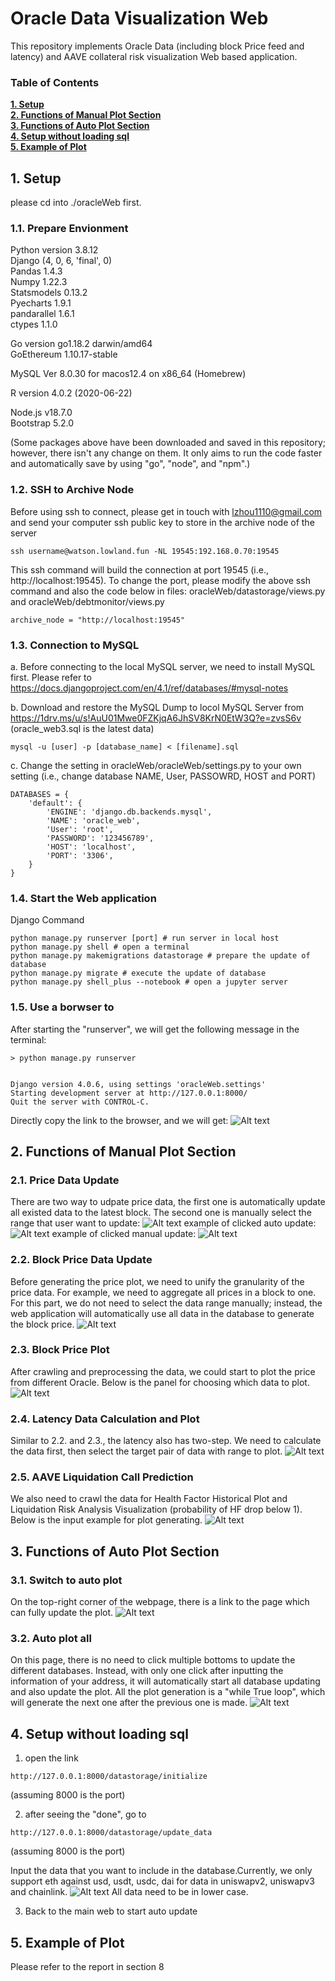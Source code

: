 # Oracle Data Visualization Web

This repository implements Oracle Data (including block Price feed and latency) and AAVE collateral risk visualization Web based application.


### Table of Contents
**[1. Setup](#1-setup)**<br>
**[2. Functions of Manual Plot Section](#2-functions-of-manual-plot-section)**<br>
**[3. Functions of Auto Plot Section](#3-functions-of-auto-plot-section)**<br>
**[4. Setup without loading sql](#4-setup-without-loading-sql)**<br>
**[5. Example of Plot](#5-example-of-plot)**<br>

## 1. Setup

please cd into ./oracleWeb first.

### 1.1. Prepare Envionment
Python version 3.8.12 <br />
Django (4, 0, 6, 'final', 0) <br />
Pandas 1.4.3 <br />
Numpy 1.22.3 <br />
Statsmodels 0.13.2 <br />
Pyecharts 1.9.1 <br />
pandarallel 1.6.1 <br />
ctypes 1.1.0 <br />

Go version go1.18.2 darwin/amd64 <br />
GoEthereum 1.10.17-stable <br />

MySQL  Ver 8.0.30 for macos12.4 on x86_64 (Homebrew)

R version 4.0.2 (2020-06-22) <br />

Node.js v18.7.0 <br />
Bootstrap 5.2.0 <br />

(Some packages above have been downloaded and saved in this repository; however, there isn't any change on them. It only aims to run the code faster and automatically save by using "go", "node", and "npm".)

### 1.2. SSH to Archive Node
Before using ssh to connect, please get in touch with lzhou1110@gmail.com and send your computer ssh public key to store in the archive node of the server
```
ssh username@watson.lowland.fun -NL 19545:192.168.0.70:19545
```
This ssh command will build the connection at port 19545 (i.e., http://localhost:19545). 
To change the port, please modify the above ssh command and also the code below in files: oracleWeb/datastorage/views.py and oracleWeb/debtmonitor/views.py
```
archive_node = "http://localhost:19545"
```
### 1.3. Connection to MySQL
a. Before connecting to the local MySQL server, we need to install MySQL first. Please refer to https://docs.djangoproject.com/en/4.1/ref/databases/#mysql-notes

b. Download and restore the MySQL Dump to locol MySQL Server from https://1drv.ms/u/s!AuU01Mwe0FZKjqA6JhSV8KrN0EtW3Q?e=zvsS6v (oracle_web3.sql is the latest data)
```
mysql -u [user] -p [database_name] < [filename].sql
```

c. Change the setting in oracleWeb/oracleWeb/settings.py to your own setting (i.e., change database NAME, User, PASSOWRD, HOST and PORT)
```
DATABASES = {
    'default': {
        'ENGINE': 'django.db.backends.mysql',
        'NAME': 'oracle_web',
        'User': 'root',
        'PASSWORD': '123456789',
        'HOST': 'localhost',
        'PORT': '3306',
    }
}
```

### 1.4. Start the Web application
Django Command
```
python manage.py runserver [port] # run server in local host
python manage.py shell # open a terminal
python manage.py makemigrations datastorage # prepare the update of database
python manage.py migrate # execute the update of database
python manage.py shell_plus --notebook # open a jupyter server
```

### 1.5. Use a borwser to 
After starting the "runserver", we will get the following message in the 
terminal:
```
> python manage.py runserver


Django version 4.0.6, using settings 'oracleWeb.settings'
Starting development server at http://127.0.0.1:8000/
Quit the server with CONTROL-C.
```
Directly copy the link to the browser, and we will get:
![Alt text](images/Browser.png?raw=true "Browser")


## 2. Functions of Manual Plot Section

### 2.1. Price Data Update
There are two way to udpate price data, the first one is automatically update all existed data to the latest block. The second one is manually select the range that user want to update:
![Alt text](images/DataUpdateDetails.png?raw=true "Data Update")
example of clicked auto update:
![Alt text](images/AutoUpdateData.png?raw=true "Data Auto Update")
example of clicked manual update:
![Alt text](images/ManualUpdateData.png?raw=true "Data Manual Update")

### 2.2. Block Price Data Update
Before generating the price plot, we need to unify the granularity of the price data. For example, we need to aggregate all prices in a block to one. For this part, we do not need to select the data range manually; instead, the web application will automatically use all data in the database to generate the block price.
![Alt text](images/GranularityUpdate.png?raw=true "Price Granularity Update")

### 2.3. Block Price Plot
After crawling and preprocessing the data, we could start to plot the price from different Oracle. Below is the panel for choosing which data to plot.
![Alt text](images/PlotPrice.png?raw=true "Price Plot")

### 2.4. Latency Data Calculation and Plot
Similar to 2.2. and 2.3., the latency also has two-step. We need to calculate the data first, then select the target pair of data with range to plot.
![Alt text](images/PlotLatency.png?raw=true "Latency Plot")

### 2.5. AAVE Liquidation Call Prediction
We also need to crawl the data for Health Factor Historical Plot and Liquidation Risk Analysis Visualization (probability of HF drop below 1). Below is the input example for plot generating.
![Alt text](images/DebtMonitor.png?raw=true "Health Factor")

## 3. Functions of Auto Plot Section
### 3.1. Switch to auto plot
On the top-right corner of the webpage, there is a link to the page which can fully update the plot.
![Alt text](images/SwitchToAuto.png?raw=true "Health Factor")
### 3.2. Auto plot all
On this page, there is no need to click multiple bottoms to update the different databases. Instead, with only one click after inputting the information of your address, it will automatically start all database updating and also update the plot. All the plot generation is a "while True loop", which will generate the next one after the previous one is made.
![Alt text](images/AutoPlot.png?raw=true "Health Factor")


## 4. Setup without loading sql
1. open the link
```
http://127.0.0.1:8000/datastorage/initialize
```
(assuming 8000 is the port)

2. after seeing the "done", go to
```
http://127.0.0.1:8000/datastorage/update_data
```
(assuming 8000 is the port)

Input the data that you want to include in the database.Currently, we only support eth against usd, usdt, usdc, dai for data in uniswapv2, uniswapv3 and chainlink.
![Alt text](images/UpdateDataStorage.png?raw=true "Health Factor")
All data need to be in lower case.

3. Back to the main web to start auto update


## 5. Example of Plot
Please refer to the report in section 8